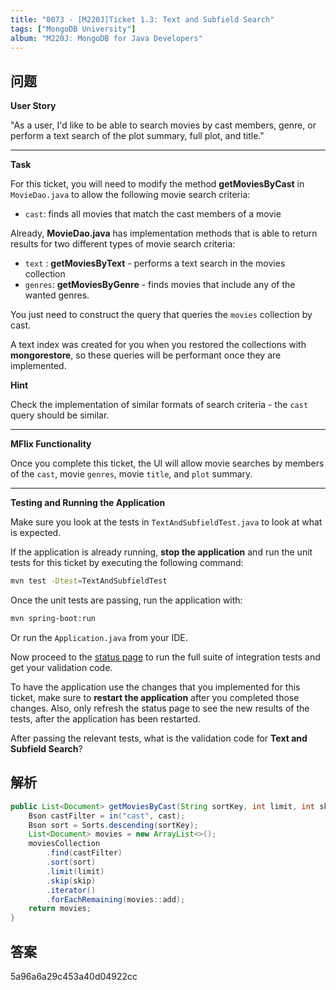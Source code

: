 ```yaml
---
title: "0073 - [M220J]Ticket 1.3: Text and Subfield Search"
tags: ["MongoDB University"]
album: "M220J: MongoDB for Java Developers"
---
```


## 问题

**User Story**

"As a user, I'd like to be able to search movies by cast members, genre, or perform a text search of the plot summary, full plot, and title."

---

**Task**

For this ticket, you will need to modify the method **getMoviesByCast** in `MovieDao.java` to allow the following movie search criteria:

- `cast`: finds all movies that match the cast members of a movie

Already, **MovieDao.java** has implementation methods that is able to return results for two different types of movie search criteria:

- `text` : **getMoviesByText** - performs a text search in the movies collection
- `genres`: **getMoviesByGenre** - finds movies that include any of the wanted genres.

You just need to construct the query that queries the `movies` collection by cast.

A text index was created for you when you restored the collections with **mongorestore**, so these queries will be performant once they are implemented.

**Hint**

Check the implementation of similar formats of search criteria - the `cast` query should be similar.

---

**MFlix Functionality**

Once you complete this ticket, the UI will allow movie searches by members of the `cast`, movie `genres`, movie `title`, and `plot` summary.

---

**Testing and Running the Application**

Make sure you look at the tests in `TextAndSubfieldTest.java` to look at what is expected.

If the application is already running, **stop the application** and run the unit tests for this ticket by executing the following command:

```bash
mvn test -Dtest=TextAndSubfieldTest
```

Once the unit tests are passing, run the application with:

```bash
mvn spring-boot:run
```

Or run the `Application.java` from your IDE.

Now proceed to the [status page](http://localhost:5000/status) to run the full suite of integration tests and get your validation code.

To have the application use the changes that you implemented for this ticket, make sure to **restart the application** after you completed those changes. Also, only refresh the status page to see the new results of the tests, after the application has been restarted.

After passing the relevant tests, what is the validation code for **Text and Subfield Search**?

<!--more-->

## 解析

```java
public List<Document> getMoviesByCast(String sortKey, int limit, int skip, String... cast) {
    Bson castFilter = in("cast", cast);
    Bson sort = Sorts.descending(sortKey);
    List<Document> movies = new ArrayList<>();
    moviesCollection
        .find(castFilter)
        .sort(sort)
        .limit(limit)
        .skip(skip)
        .iterator()
        .forEachRemaining(movies::add);
    return movies;
}
```

## 答案

5a96a6a29c453a40d04922cc
